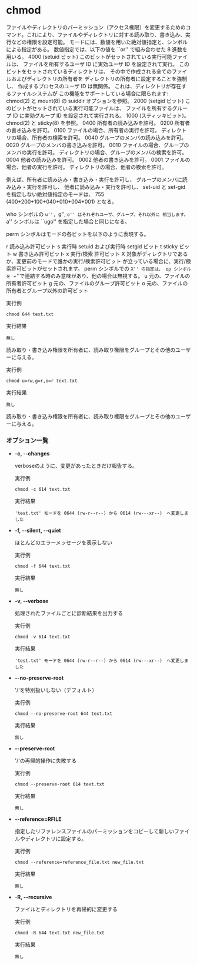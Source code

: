 [](chmod.md)
# chmod
ファイルやディレクトリのパーミッション（アクセス権限）を変更するためのコマンド。これにより、ファイルやディレクトリに対する読み取り、書き込み、実行などの権限を設定可能。
モードには、数値を用いた絶対値指定と、シンボルによる指定がある。 数値指定では、以下の値を ``or'' で組み合わせた 8 進数を用いる。
4000	(setuid ビット) このビットがセットされている実行可能ファイルは、 ファイルを所有するユーザ ID に実効ユーザ ID を設定されて実行。 このビットをセットされているディレクトリは、 その中で作成される全てのファイルおよびディレクトリの所有者を ディレクトリの所有者に設定することを強制し、 作成するプロセスのユーザ ID は無関係。 これは、ディレクトリが存在するファイルシステムが この機能をサポートしている場合に限られます: chmod(2) と mount(8) の suiddir オプションを参照。
2000	(setgid ビット) このビットがセットされている実行可能ファイルは、 ファイルを所有するグループ ID に実効グループ ID を設定されて実行される。
1000	(スティッキビット)。 chmod(2) と sticky(8) を参照。
0400	所有者の読み込みを許可。
0200	所有者の書き込みを許可。
0100	ファイルの場合、所有者の実行を許可。 ディレクトリの場合、所有者の検索を許可。
0040	グループのメンバの読み込みを許可。
0020	グループのメンバの書き込みを許可。
0010	ファイルの場合、グループのメンバの実行を許可。 ディレクトリの場合、グループのメンバの検索を許可。
0004	他者の読み込みを許可。
0002	他者の書き込みを許可。
0001	ファイルの場合、他者の実行を許可。 ディレクトリの場合、他者の検索を許可。

例えば、所有者に読み込み・書き込み・実行を許可し、 グループのメンバに読み込み・実行を許可し、 他者に読み込み・実行を許可し、 set-uid と set-gid を指定しない絶対値指定のモードは、 755 (400+200+100+040+010+004+001) となる。

who シンボルの ``u'', ``g'', ``o'' はそれぞれユーザ、グループ、それ以外に 相当します。``a'' シンボルは ``ugo'' を指定した場合と同じになる。

perm シンボルはモードの各ビットを以下のように表現する。

r	読み込み許可ビット
s	実行時 setuid および実行時 setgid ビット
t	sticky ビット
w	書き込み許可ビット
x	実行/検索 許可ビット
X	対象がディレクトリであるか、変更前のモードで誰かの実行/検索許可ビット が立っている場合に、実行/検索許可ビットがセットされます。 perm シンボルでの ``X'' の指定は、 op シンボルを ``+''で連結する時のみ意味があり、他の場合は無視する。
u	元の、ファイルの所有者許可ビット
g	元の、ファイルのグループ許可ビット
o	元の、ファイルの所有者とグループ以外の許可ビット

実行例 [](変更しない)

```
chmod 644 text.txt
```

実行結果 [](変更しない)

```
無し
```
読み取り・書き込み権限を所有者に、読み取り権限をグループとその他のユーザーに与える。

実行例 [](変更しない)
  
```
chmod u=rw,g=r,o=r text.txt
```


実行結果　[](変更しない)

```
無し
```
読み取り・書き込み権限を所有者に、読み取り権限をグループとその他のユーザーに与える。

### オプション一覧
    
- **-c, --changes**

  verboseのように、変更があったときだけ報告する。

  実行例 [](変更しない)

  ```
  chmod -c 614 text.txt
  ```

  実行結果 [](変更しない)

  ```
  'test.txt' モードを 0644 (rw-r--r--) から 0614 (rw---xr--)　へ変更しました

  ```

- **-f, --silent, --quiet**

  ほとんどのエラーメッセージを表示しない

  実行例 [](変更しない)

  ```
  chmod -f 644 text.txt 
  ```

  実行結果 [](変更しない)

  ```
  無し
  ```

- **-v, --verbose**

  処理されたファイルごとに診断結果を出力する

  実行例 [](変更しない)

  ```
  chmod -v 614 text.txt
  ```

  実行結果 [](変更しない)

  ```
  'test.txt' モードを 0644 (rw-r--r--) から 0614 (rw---xr--)　へ変更しました
  ```

- **--no-preserve-root**

  '/'を特別扱いしない（デフォルト）

  実行例 [](変更しない)

  ```
  chmod --no-preserve-root 644 text.txt
  ```

  実行結果 [](変更しない)

  ```
  無し
  ```

- **--preserve-root**

  '/'の再帰的操作に失敗する

  実行例 [](変更しない)

  ```
  chmod --preserve-root 614 text.txt
  ```

  実行結果 [](変更しない)

  ```
  無し
  ```

- **--reference=RFILE**

  指定したリファレンスファイルのパーミッションをコピーして新しいファイルやディレクトリに設定する。

  実行例 [](変更しない)

  ```
  chmod --reference=reference_file.txt new_file.txt
  ```

  実行結果 [](変更しない)

  ```
  無し
  ```

- **-R, --recursive**

  ファイルとディレクトリを再帰的に変更する

  実行例 [](変更しない)

  ```
  chmod -R 644 text.txt new_file.txt
  ```

  実行結果 [](変更しない)

  ```
  無し
  ```

